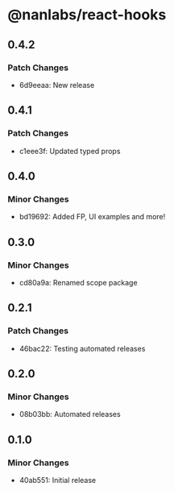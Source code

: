 # @nanlabs/react-hooks

## 0.4.2

### Patch Changes

- 6d9eeaa: New release

## 0.4.1

### Patch Changes

- c1eee3f: Updated typed props

## 0.4.0

### Minor Changes

- bd19692: Added FP, UI examples and more!

## 0.3.0

### Minor Changes

- cd80a9a: Renamed scope package

## 0.2.1

### Patch Changes

- 46bac22: Testing automated releases

## 0.2.0

### Minor Changes

- 08b03bb: Automated releases

## 0.1.0

### Minor Changes

- 40ab551: Initial release
